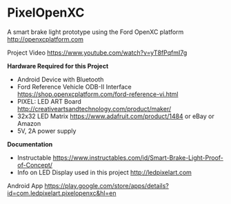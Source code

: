 # PixelOpenXC
A smart brake light prototype using the Ford OpenXC platform http://openxcplatform.com

Project Video https://www.youtube.com/watch?v=yT8fPqfmI7g

__Hardware Required for this Project__
* Android Device with Bluetooth
* Ford Reference Vehicle ODB-II Interface https://shop.openxcplatform.com/ford-reference-vi.html
* PIXEL: LED ART Board http://creativeartsandtechnology.com/product/maker/
* 32x32 LED Matrix https://www.adafruit.com/product/1484 or eBay or Amazon
* 5V, 2A power supply

__Documentation__
* Instructable https://www.instructables.com/id/Smart-Brake-Light-Proof-of-Concept/
* Info on LED Display used in this project http://ledpixelart.com

Android App https://play.google.com/store/apps/details?id=com.ledpixelart.pixelopenxc&hl=en

